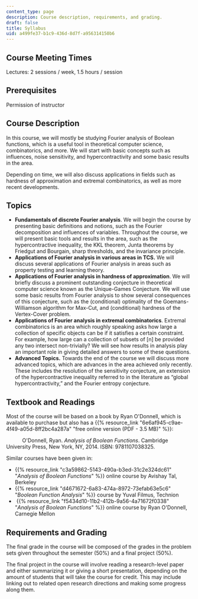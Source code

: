 ```yaml
---
content_type: page
description: Course description, requirements, and grading.
draft: false
title: Syllabus
uid: a499fe37-b1c9-436d-8d7f-a956314150b6
---
```

## Course Meeting Times

Lectures: 2 sessions / week, 1.5 hours / session

## Prerequisites

Permission of instructor

## Course Description

In this course, we will mostly be studying Fourier analysis of Boolean functions, which is a useful tool in theoretical computer science, combinatorics, and more. We will start with basic concepts such as influences, noise sensitivity, and hypercontractivity and some basic results in the area. 

Depending on time, we will also discuss applications in fields such as hardness of approximation and extremal combinatorics, as well as more recent developments. 

## Topics

- **Fundamentals of discrete Fourier analysis**. We will begin the course by presenting basic definitions and notions, such as the Fourier decomposition and influences of variables. Throughout the course, we will present basic tools and results in the area, such as the hypercontractive inequality, the KKL theorem, Junta theorems by Friedgut and Bourgain, sharp thresholds, and the invariance principle.
- **Applications of Fourier analysis in various areas in TCS.** We will discuss several applications of Fourier analysis in areas such as property testing and learning theory.
- **Applications of Fourier analysis in hardness of approximation**. We will briefly discuss a prominent outstanding conjecture in theoretical computer science known as the Unique-Games Conjecture. We will use some basic results from Fourier analysis to show several consequences of this conjecture, such as the (conditional) optimality of the Goemans-Williamson algorithm for Max-Cut, and (conditional) hardness of the Vertex-Cover problem.
- **Applications of Fourier analysis in extremal combinatorics**. Extremal combinatorics is an area which roughly speaking asks how large a collection of specific objects can be if it satisfies a certain constraint. For example, how large can a collection of subsets of \[n\] be provided any two intersect non-trivially? We will see how results in analysis play an important role in giving detailed answers to some of these questions.
- **Advanced Topics.** Towards the end of the course we will discuss more advanced topics, which are advances in the area achieved only recently. These includes the resolution of the sensitivity conjecture, an extension of the hypercontractive inequality referred to in the literature as “global hypercontractivity,” and the Fourier entropy conjecture.

## Textbook and Readings

Most of the course will be based on a book by Ryan O'Donnell, which is available to purchase but also has a {{% resource_link "6e6af945-c9ae-4f49-a05d-8ff2bc4a287a" "free online version (PDF - 3.5 MB)" %}}:  

           O'Donnell, Ryan. *Analysis of Boolean Functions*. Cambridge University Press, New York, NY, 2014. ISBN: ‎9781107038325. 

Similar courses have been given in:

- {{% resource_link "c3a59862-5143-490a-b3ed-31c2e324dc61" "*Analysis of Boolean Functions*" %}} online course by Avishay Tal, Berkeley 
- {{% resource_link "d4671672-6a83-474a-8972-73efab63e5c6" "*Boolean Function Analysis*" %}} course by Yuval Filmus, Technion 
-  {{% resource_link "f5434d10-11b2-412b-9a56-4a71672f0338" "*Analysis of Boolean Functions*" %}} online course by Ryan O'Donnell, Carnegie Mellon

## Requirements and Grading

The final grade in the course will be composed of the grades in the problem sets given throughout the semester (50%) and a final project (50%).  

The final project in the course will involve reading a research-level paper and either summarizing it or giving a short presentation, depending on the amount of students that will take the course for credit. This may include linking out to related open research directions and making some progress along them.